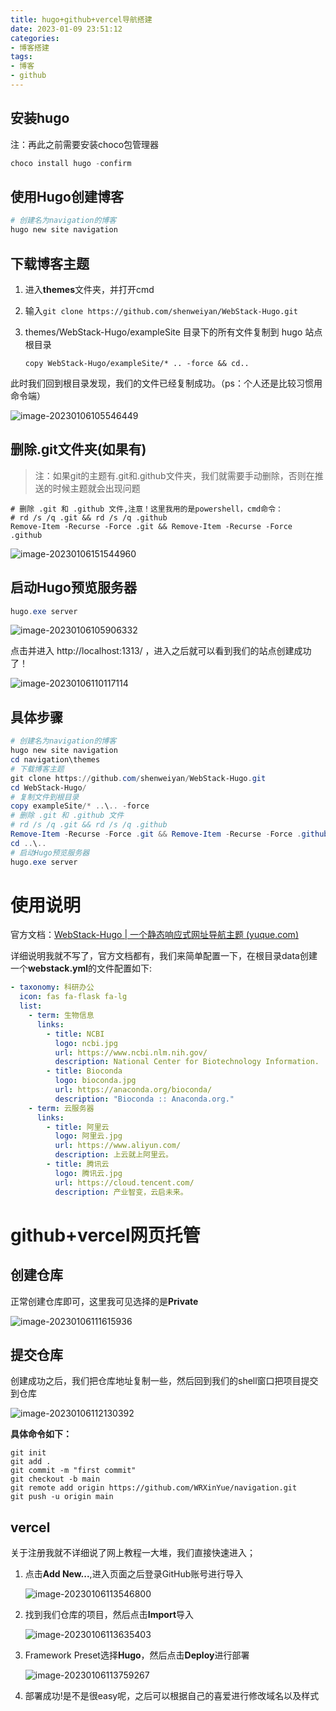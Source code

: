 ```yaml
---
title: hugo+github+vercel导航搭建
date: 2023-01-09 23:51:12
categories: 
- 博客搭建
tags: 
- 博客
- github
---
```


## 安装hugo

注：再此之前需要安装choco包管理器

~~~powershell
choco install hugo -confirm
~~~



## 使用Hugo创建博客

~~~powershell
# 创建名为navigation的博客
hugo new site navigation
~~~



## 下载博客主题

1. 进入**themes**文件夹，并打开cmd

2. 输入`git clone https://github.com/shenweiyan/WebStack-Hugo.git`

3. themes/WebStack-Hugo/exampleSite 目录下的所有文件复制到 hugo 站点根目录

   `copy WebStack-Hugo/exampleSite/* .. -force && cd..`

此时我们回到根目录发现，我们的文件已经复制成功。（ps：个人还是比较习惯用命令端）

![image-20230106105546449](https://wrxinyue.oss-cn-hongkong.aliyuncs.com/img/image-20230106105546449.png)

## 删除.git文件夹(如果有)

> 注：如果git的主题有.git和.github文件夹，我们就需要手动删除，否则在推送的时候主题就会出现问题

~~~shell
# 删除 .git 和 .github 文件,注意！这里我用的是powershell，cmd命令：
# rd /s /q .git && rd /s /q .github
Remove-Item -Recurse -Force .git && Remove-Item -Recurse -Force .github
~~~


![image-20230106151544960](https://wrxinyue.oss-cn-hongkong.aliyuncs.com/img/image-20230106151544960.png)

## 启动Hugo预览服务器

~~~powershell
hugo.exe server
~~~

![image-20230106105906332](https://wrxinyue.oss-cn-hongkong.aliyuncs.com/img/image-20230106105906332.png)

点击并进入 http://localhost:1313/ ，进入之后就可以看到我们的站点创建成功了！

![image-20230106110117114](https://wrxinyue.oss-cn-hongkong.aliyuncs.com/img/image-20230106110117114.png)



## 具体步骤

~~~powershell
# 创建名为navigation的博客
hugo new site navigation
cd navigation\themes
# 下载博客主题
git clone https://github.com/shenweiyan/WebStack-Hugo.git
cd WebStack-Hugo/
# 复制文件到根目录
copy exampleSite/* ..\.. -force
# 删除 .git 和 .github 文件
# rd /s /q .git && rd /s /q .github
Remove-Item -Recurse -Force .git && Remove-Item -Recurse -Force .github
cd ..\..
# 启动Hugo预览服务器
hugo.exe server
~~~

# 使用说明

官方文档：[WebStack-Hugo | 一个静态响应式网址导航主题 (yuque.com)](https://www.yuque.com/shenweiyan/cookbook/webstack-hugo)

详细说明我就不写了，官方文档都有，我们来简单配置一下，在根目录data创建一个**webstack.yml**的文件配置如下:

~~~yml
- taxonomy: 科研办公
  icon: fas fa-flask fa-lg
  list:
    - term: 生物信息
      links:
        - title: NCBI
          logo: ncbi.jpg
          url: https://www.ncbi.nlm.nih.gov/
          description: National Center for Biotechnology Information.
        - title: Bioconda
          logo: bioconda.jpg
          url: https://anaconda.org/bioconda/
          description: "Bioconda :: Anaconda.org."
    - term: 云服务器
      links:
        - title: 阿里云
          logo: 阿里云.jpg
          url: https://www.aliyun.com/
          description: 上云就上阿里云。
        - title: 腾讯云
          logo: 腾讯云.jpg
          url: https://cloud.tencent.com/
          description: 产业智变，云启未来。
~~~

# github+vercel网页托管

## 创建仓库

正常创建仓库即可，这里我可见选择的是**Private**

![image-20230106111615936](https://wrxinyue.oss-cn-hongkong.aliyuncs.com/img/image-20230106111615936.png)

## 提交仓库

创建成功之后，我们把仓库地址复制一些，然后回到我们的shell窗口把项目提交到仓库

![image-20230106112130392](https://wrxinyue.oss-cn-hongkong.aliyuncs.com/img/image-20230106112130392.png)



**具体命令如下：**

~~~shell
git init
git add .
git commit -m "first commit"
git checkout -b main
git remote add origin https://github.com/WRXinYue/navigation.git
git push -u origin main
~~~



## vercel

关于注册我就不详细说了网上教程一大堆，我们直接快速进入；

1. 点击**Add New...**,进入页面之后登录GitHub账号进行导入

   ![image-20230106113546800](https://wrxinyue.oss-cn-hongkong.aliyuncs.com/img/image-20230106113546800.png)

2. 找到我们仓库的项目，然后点击**Import**导入

   ![image-20230106113635403](https://wrxinyue.oss-cn-hongkong.aliyuncs.com/img/image-20230106113635403.png)

3. Framework Preset选择**Hugo**，然后点击**Deploy**进行部署

   ![image-20230106113759267](https://wrxinyue.oss-cn-hongkong.aliyuncs.com/img/image-20230106113759267.png)

4. 部署成功!是不是很easy呢，之后可以根据自己的喜爱进行修改域名以及样式


